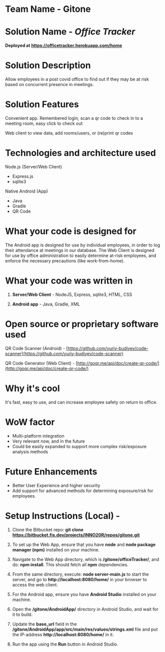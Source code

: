 # Team Name - Gitone

# Solution Name - *Office Tracker*

**Deployed at https://officetracker.herokuapp.com/home**

# Solution Description
Allow employees in a post covid office to find out if they may be at risk based on concurrent
presence in meetings.

# Solution Features
Convenient app. Remembered login, scan a qr code to check in to a meeting room, easy click to check out

Web client to view data, add rooms/users, or (re)print qr codes

# Technologies and architecture used
Node.js (Server/Web Client)
* Express.js
* sqlite3

Native Android (App)
* Java
* Gradle
* QR Code

# What your code is designed for
The Android app is designed for use by individual employees, in order to log their attendance at meetings in our database. The Web Client is designed for use by office administration to easily determine at-risk employees, and enforce the necessary precautions (like work-from-home).

# What your code was written in
1. **Server/Web Client** - NodeJS, Express, sqlite3, HTML, CSS

2. **Android app** - Java, Gradle, XML

# Open source or proprietary software used
QR Code Scanner (Android) - [https://github.com/yuriy-budiyev/code-scanner](https://github.com/yuriy-budiyev/code-scanner)

QR Code Generator (Web Client) - [http://goqr.me/api/doc/create-qr-code/](http://goqr.me/api/doc/create-qr-code/)

# Why it's cool
It's fast, easy to use, and can increase employee safety on return to office.

# WoW factor
* Multi-platform integration
* Very relevant now, and in the future
* Could be easily expanded to support more complex risk/exposure analysis methods

# Future Enhancements
* Better User Experience and higher security
* Add support for advanced methods for determining exposure/risk for employees.

# Setup Instructions (Local) -
1. Clone the Bitbucket repo: **git clone https://bitbucket.fis.dev/projects/INNO20R/repos/gitone.git**

2. To set up the Web App, ensure that you have **node** and **node package manager (npm)** installed on your machine.

3. Navigate to the Web App directory, which is **/gitone/officeTracker/**, and do: **npm install**. This should fetch all **npm** dependencies.

4. From the same directory, execute: **node server-main.js** to start the server, and go to **http://localhost:8080/home/** in your browser to access the web client.

5. For the Android app, ensure you have **Android Studio** installed on your machine.

6. Open the **/gitone/AndroidApp/** directory in Android Studio, and wait for it to build.

7. Update the **base_url** field in the **/gitone/AndroidApp/app/src/main/res/values/strings.xml** file and put the IP-address **http://localhost:8080/home/** in it.

8. Run the app using the **Run** button in Android Studio.
